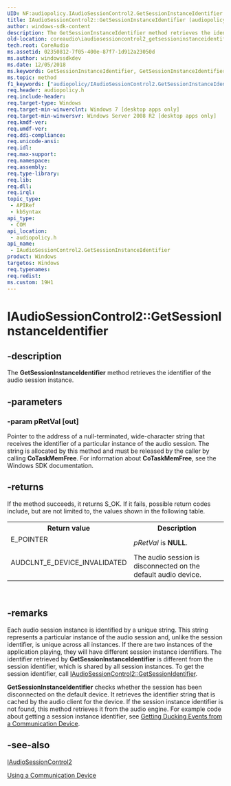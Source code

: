 ```yaml
---
UID: NF:audiopolicy.IAudioSessionControl2.GetSessionInstanceIdentifier
title: IAudioSessionControl2::GetSessionInstanceIdentifier (audiopolicy.h)
author: windows-sdk-content
description: The GetSessionInstanceIdentifier method retrieves the identifier of the audio session instance.
old-location: coreaudio\iaudiosessioncontrol2_getsessioninstanceidentifier.htm
tech.root: CoreAudio
ms.assetid: 02350812-7f05-400e-87f7-1d912a23050d
ms.author: windowssdkdev
ms.date: 12/05/2018
ms.keywords: GetSessionInstanceIdentifier, GetSessionInstanceIdentifier method [Core Audio], GetSessionInstanceIdentifier method [Core Audio],IAudioSessionControl2 interface, IAudioSessionControl2 interface [Core Audio],GetSessionInstanceIdentifier method, IAudioSessionControl2.GetSessionInstanceIdentifier, IAudioSessionControl2::GetSessionInstanceIdentifier, audiopolicy/IAudioSessionControl2::GetSessionInstanceIdentifier, coreaudio.iaudiosessioncontrol2_getsessioninstanceidentifier
ms.topic: method
f1_keywords: ["audiopolicy/IAudioSessionControl2.GetSessionInstanceIdentifier"]
req.header: audiopolicy.h
req.include-header: 
req.target-type: Windows
req.target-min-winverclnt: Windows 7 [desktop apps only]
req.target-min-winversvr: Windows Server 2008 R2 [desktop apps only]
req.kmdf-ver: 
req.umdf-ver: 
req.ddi-compliance: 
req.unicode-ansi: 
req.idl: 
req.max-support: 
req.namespace: 
req.assembly: 
req.type-library: 
req.lib: 
req.dll: 
req.irql: 
topic_type:
 - APIRef
 - kbSyntax
api_type:
 - COM
api_location:
 - audiopolicy.h
api_name:
 - IAudioSessionControl2.GetSessionInstanceIdentifier
product: Windows
targetos: Windows
req.typenames: 
req.redist: 
ms.custom: 19H1
---
```


# IAudioSessionControl2::GetSessionInstanceIdentifier


## -description


The <b>GetSessionInstanceIdentifier</b> method retrieves the identifier of the audio session instance.


## -parameters




### -param pRetVal [out]

Pointer to the address of a null-terminated, wide-character string that receives the identifier of a particular instance of the audio session. The string is allocated by this method and must be released by the caller by calling <b>CoTaskMemFree</b>. For information about <b>CoTaskMemFree</b>, see the Windows SDK documentation.


## -returns



If the method succeeds, it returns S_OK.
          If it fails, possible return codes include, but are not limited to, the values shown in the following table.

<table>
<tr>
<th>Return value</th>
<th>Description</th>
</tr>
<tr>
<td width="40%">
<dl>
<dt>E_POINTER</dt>
</dl>
</td>
<td width="60%">
<i>pRetVal</i> is <b>NULL</b>.

</td>
</tr>
<tr>
<td width="40%">
<dl>
<dt>AUDCLNT_E_DEVICE_INVALIDATED</dt>
</dl>
</td>
<td width="60%">
The audio session is disconnected on the default audio device.

</td>
</tr>
</table>
 




## -remarks



 Each audio session instance is identified by a unique string.  This  string represents a particular instance of the audio session and, unlike the session identifier, is unique across all instances. If there are two
    instances of the application playing, they will have different session instance identifiers. The identifier retrieved by <b>GetSessionInstanceIdentifier</b> is different from the session  identifier, which is shared by all session instances. To get the session  identifier, call <a href="https://docs.microsoft.com/windows/desktop/api/audiopolicy/nf-audiopolicy-iaudiosessioncontrol2-getsessionidentifier">IAudioSessionControl2::GetSessionIdentifier</a>.


<b>GetSessionInstanceIdentifier</b> checks whether the session has been disconnected on the default device. It retrieves the identifier string that is cached by the audio client for the device. If the session instance identifier is not found, this method retrieves it from the audio engine. For example code about getting a session instance identifier, see <a href="https://docs.microsoft.com/windows/desktop/CoreAudio/getting-ducking-events-from-a-communication-device">Getting Ducking Events from a Communication Device</a>.




## -see-also




<a href="https://docs.microsoft.com/windows/desktop/api/audiopolicy/nn-audiopolicy-iaudiosessioncontrol2">IAudioSessionControl2</a>



<a href="https://docs.microsoft.com/windows/desktop/CoreAudio/using-the-communication-device">Using a Communication Device</a>
 

 

